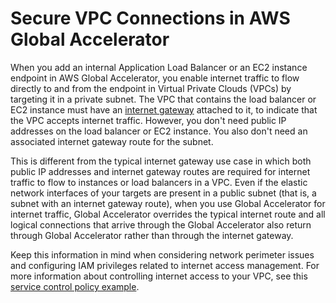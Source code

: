 # Secure VPC Connections in AWS Global Accelerator<a name="secure-vpc-connections"></a>

When you add an internal Application Load Balancer or an EC2 instance endpoint in AWS Global Accelerator, you enable internet traffic to flow directly to and from the endpoint in Virtual Private Clouds \(VPCs\) by targeting it in a private subnet\. The VPC that contains the load balancer or EC2 instance must have an [internet gateway](https://docs.aws.amazon.com/vpc/latest/userguide/VPC_Internet_Gateway.html) attached to it, to indicate that the VPC accepts internet traffic\. However, you don't need public IP addresses on the load balancer or EC2 instance\. You also don't need an associated internet gateway route for the subnet\.

This is different from the typical internet gateway use case in which both public IP addresses and internet gateway routes are required for internet traffic to flow to instances or load balancers in a VPC\. Even if the elastic network interfaces of your targets are present in a public subnet \(that is, a subnet with an internet gateway route\), when you use Global Accelerator for internet traffic, Global Accelerator overrides the typical internet route and all logical connections that arrive through the Global Accelerator also return through Global Accelerator rather than through the internet gateway\.

Keep this information in mind when considering network perimeter issues and configuring IAM privileges related to internet access management\. For more information about controlling internet access to your VPC, see this [ service control policy example](https://docs.aws.amazon.com/organizations/latest/userguide/orgs_manage_policies_example-scps.html#example_scp_5)\.